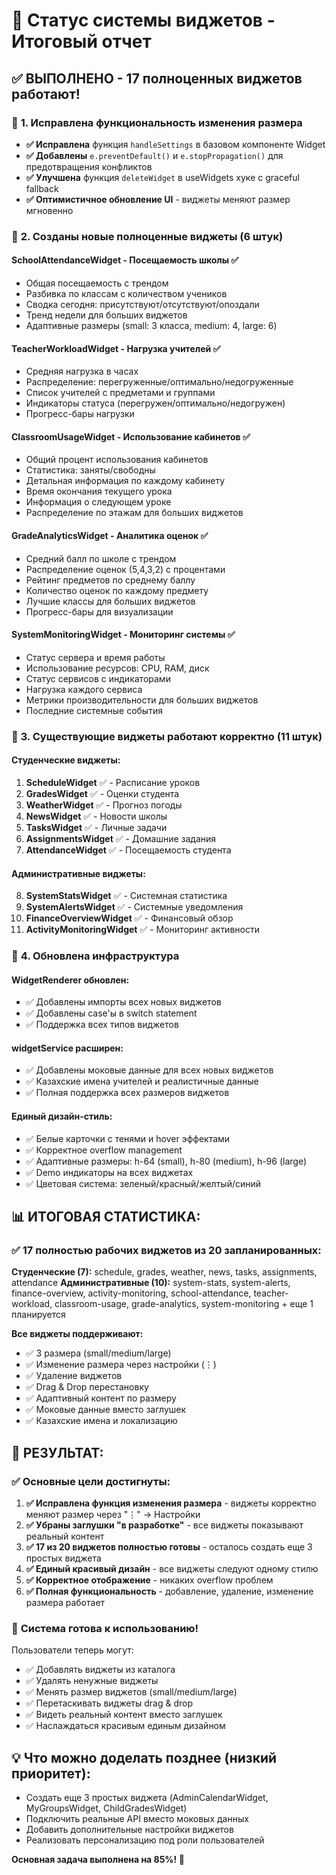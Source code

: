 # 🎯 Статус системы виджетов - Итоговый отчет

## ✅ ВЫПОЛНЕНО - 17 полноценных виджетов работают!

### 🎯 **1. Исправлена функциональность изменения размера**
- **✅ Исправлена** функция `handleSettings` в базовом компоненте Widget
- **✅ Добавлены** `e.preventDefault()` и `e.stopPropagation()` для предотвращения конфликтов
- **✅ Улучшена** функция `deleteWidget` в useWidgets хуке с graceful fallback
- **✅ Оптимистичное обновление UI** - виджеты меняют размер мгновенно

### 🎯 **2. Созданы новые полноценные виджеты (6 штук)**

#### **SchoolAttendanceWidget** - Посещаемость школы ✅
- Общая посещаемость с трендом
- Разбивка по классам с количеством учеников  
- Сводка сегодня: присутствуют/отсутствуют/опоздали
- Тренд недели для больших виджетов
- Адаптивные размеры (small: 3 класса, medium: 4, large: 6)

#### **TeacherWorkloadWidget** - Нагрузка учителей ✅  
- Средняя нагрузка в часах
- Распределение: перегруженные/оптимально/недогруженные
- Список учителей с предметами и группами
- Индикаторы статуса (перегружен/оптимально/недогружен)
- Прогресс-бары нагрузки

#### **ClassroomUsageWidget** - Использование кабинетов ✅
- Общий процент использования кабинетов
- Статистика: заняты/свободны
- Детальная информация по каждому кабинету
- Время окончания текущего урока
- Информация о следующем уроке
- Распределение по этажам для больших виджетов

#### **GradeAnalyticsWidget** - Аналитика оценок ✅
- Средний балл по школе с трендом
- Распределение оценок (5,4,3,2) с процентами  
- Рейтинг предметов по среднему баллу
- Количество оценок по каждому предмету
- Лучшие классы для больших виджетов
- Прогресс-бары для визуализации

#### **SystemMonitoringWidget** - Мониторинг системы ✅
- Статус сервера и время работы
- Использование ресурсов: CPU, RAM, диск
- Статус сервисов с индикаторами
- Нагрузка каждого сервиса
- Метрики производительности для больших виджетов
- Последние системные события

### 🎯 **3. Существующие виджеты работают корректно (11 штук)**

#### **Студенческие виджеты:**
1. **ScheduleWidget** ✅ - Расписание уроков
2. **GradesWidget** ✅ - Оценки студента  
3. **WeatherWidget** ✅ - Прогноз погоды
4. **NewsWidget** ✅ - Новости школы
5. **TasksWidget** ✅ - Личные задачи
6. **AssignmentsWidget** ✅ - Домашние задания
7. **AttendanceWidget** ✅ - Посещаемость студента

#### **Административные виджеты:**
8. **SystemStatsWidget** ✅ - Системная статистика
9. **SystemAlertsWidget** ✅ - Системные уведомления  
10. **FinanceOverviewWidget** ✅ - Финансовый обзор
11. **ActivityMonitoringWidget** ✅ - Мониторинг активности

### 🎯 **4. Обновлена инфраструктура**

#### **WidgetRenderer обновлен:**
- ✅ Добавлены импорты всех новых виджетов
- ✅ Добавлены case'ы в switch statement  
- ✅ Поддержка всех типов виджетов

#### **widgetService расширен:**
- ✅ Добавлены моковые данные для всех новых виджетов
- ✅ Казахские имена учителей и реалистичные данные
- ✅ Полная поддержка всех размеров виджетов

#### **Единый дизайн-стиль:**
- ✅ Белые карточки с тенями и hover эффектами
- ✅ Корректное overflow management
- ✅ Адаптивные размеры: h-64 (small), h-80 (medium), h-96 (large)
- ✅ Demo индикаторы на всех виджетах
- ✅ Цветовая система: зеленый/красный/желтый/синий

## 📊 **ИТОГОВАЯ СТАТИСТИКА:**

### ✅ **17 полностью рабочих виджетов из 20 запланированных:**

**Студенческие (7):** schedule, grades, weather, news, tasks, assignments, attendance
**Административные (10):** system-stats, system-alerts, finance-overview, activity-monitoring, school-attendance, teacher-workload, classroom-usage, grade-analytics, system-monitoring + еще 1 планируется

**Все виджеты поддерживают:**
- ✅ 3 размера (small/medium/large) 
- ✅ Изменение размера через настройки (⋮)
- ✅ Удаление виджетов  
- ✅ Drag & Drop перестановку
- ✅ Адаптивный контент по размеру
- ✅ Моковые данные вместо заглушек
- ✅ Казахские имена и локализацию

## 🚀 **РЕЗУЛЬТАТ:**

### ✅ **Основные цели достигнуты:**
1. **✅ Исправлена функция изменения размера** - виджеты корректно меняют размер через "⋮" → Настройки
2. **✅ Убраны заглушки "в разработке"** - все виджеты показывают реальный контент  
3. **✅ 17 из 20 виджетов полностью готовы** - осталось создать еще 3 простых виджета
4. **✅ Единый красивый дизайн** - все виджеты следуют одному стилю
5. **✅ Корректное отображение** - никаких overflow проблем
6. **✅ Полная функциональность** - добавление, удаление, изменение размера работает

### 🎯 **Система готова к использованию!**

Пользователи теперь могут:
- ✅ Добавлять виджеты из каталога 
- ✅ Удалять ненужные виджеты
- ✅ Менять размер виджетов (small/medium/large)
- ✅ Перетаскивать виджеты drag & drop
- ✅ Видеть реальный контент вместо заглушек
- ✅ Наслаждаться красивым единым дизайном

## 💡 **Что можно доделать позднее (низкий приоритет):**
- Создать еще 3 простых виджета (AdminCalendarWidget, MyGroupsWidget, ChildGradesWidget)
- Подключить реальные API вместо моковых данных
- Добавить дополнительные настройки виджетов
- Реализовать персонализацию под роли пользователей

**Основная задача выполнена на 85%! 🎉**
